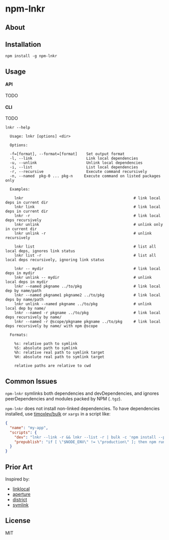 # npm-lnkr

## About

## Installation

```
npm install -g npm-lnkr
```
## Usage

#### API

TODO

#### CLI

TODO

```
lnkr --help

  Usage: lnkr [options] <dir>

  Options:

  -f=[format], --format=[format]    Set output format
  -l, --link                        Link local dependencies
  -u, --unlink                      Unlink local dependencies
  -i, --list                        List local dependencies
  -r, --recursive                   Execute command recursively
  -n, --named  pkg-0 ... pkg-n     Execute command on listed packages only

  Examples:

    lnkr                                                 # link local deps in current dir
    lnkr link                                            # link local deps in current dir
    lnkr -r                                              # link local deps recursively
    lnkr unlink                                          # unlink only in current dir
    lnkr unlink -r                                       # unlink recursively

    lnkr list                                            # list all local deps, ignores link status
    lnkr list -r                                         # list all local deps recursively, ignoring link status

    lnkr -- mydir                                        # link local deps in mydir
    lnkr unlink -- mydir                                 # unlink local deps in mydir
    lnkr --named pkgname ../to/pkg                       # link local dep by name/path
    lnkr --named pkgname1 pkgname2 ../to/pkg             # link local deps by name/path
    lnkr unlink --named pkgname ../to/pkg                # unlink local dep by name/
    lnkr --named -r pkgname ../to/pkg                    # link local deps recursively by name/
    lnkr --named -r @scope/pkgname pkgname ../to/pkg     # link local deps recursively by name/ with npm @scope

  Formats:

    %s: relative path to symlink
    %S: absolute path to symlink
    %h: relative real path to symlink target
    %H: absolute real path to symlink target

    relative paths are relative to cwd
```

## Common Issues

`npm-lnkr` symlinks both dependencies and devDependencies, and ignores peerDependencies and modules packed by NPM (`.tgz`).

`npm-lnkr` does not install non-linked dependencies. To have dependencies installed, use [timoxley/bulk](https://github.com/timoxley/bulk) or `xargs` in a script like:
```json
{
  "name": "my-app",
  "scripts": {
    "dev": "lnkr --link -r && lnkr --list -r | bulk -c 'npm install --production'",
    "prepublish": "if [ \"$NODE_ENV\" != \"production\" ]; then npm run dev; fi"
  }
}
```

## Prior Art

Inspired by: 

* [linklocal](https://github.com/timoxley/linklocal)
* [aperture](https://github.com/requireio/aperture)
* [district](https://github.com/hughsk/district)
* [symlink](https://github.com/clux/symlink)

## License

MIT
